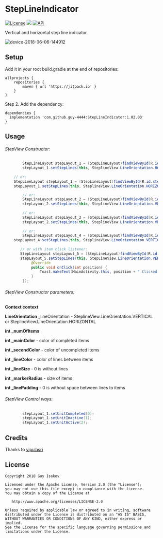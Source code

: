 # StepLineIndicator

[![License](https://img.shields.io/badge/License-Apache%202.0-blue.svg)](https://github.com/vlad1m1r990/Lemniscate/blob/master/LICENSE)
[![](https://jitpack.io/v/guy-4444/StepLineIndicator.svg)](https://jitpack.io/#guy-4444/StepLineIndicator)
[![API](https://img.shields.io/badge/API-21%2B-green.svg?style=flat)]()

Vertical and horizontal step line indicator.


![device-2018-06-06-144912](https://user-images.githubusercontent.com/35038142/41039463-2bf1ce0a-69a2-11e8-963a-3e0259757565.png)


## Setup
Add it in your root build.gradle at the end of repositories:
```
allprojects {
	repositories {
		maven { url 'https://jitpack.io' }
	}
}
```

Step 2. Add the dependency:

```
dependencies {
  implementation 'com.github.guy-4444:StepLineIndicator:1.02.03'
}
```
## Usage

###### StepView Constructor:
```java
        StepLineLayout stepLayout_1 = (StepLineLayout)findViewById(R.id.timeLayout_1);
        stepLayout_1.setStepLines(this, SteplineView.LineOrientation.HORIZONTAL, 5, R.color.colorPrimary, android.R.color.darker_gray);
	
	// or:
	StepLineLayout stepLayout_1 = (StepLineLayout)findViewById(R.id.stepLayout_1);
	stepLayout_1.setStepLines(this, SteplineView.LineOrientation.HORIZONTAL, 7, R.color.colorPrimary, android.R.color.darker_gray, R.color.colorPrimary);

        // or:
        StepLineLayout stepLayout_2 = (StepLineLayout)findViewById(R.id.stepLayout_2);
        stepLayout_2.setStepLines(this, SteplineView.LineOrientation.VERTICAL, 12, Color.argb(123, 0, 0, 255), android.R.color.darker_gray, android.R.color.darker_gray, 3, 20, 10);
	
        // or:
        StepLineLayout stepLayout_3 = (StepLineLayout)findViewById(R.id.stepLayout_3);
        stepLayout_2.setStepLines(this, SteplineView.LineOrientation.VERTICAL, 12, Color.argb(123, 0, 0, 255), android.R.color.darker_gray, android.R.color.darker_gray, 3, 20, 10);
	
        // or:
        StepLineLayout stepLayout_4 = (StepLineLayout)findViewById(R.id.stepLayout_4);
	stepLayout_4.setStepLines(this, SteplineView.LineOrientation.VERTICAL, 60, Color.argb(123, 0, 0, 255), android.R.color.darker_gray, android.R.color.darker_gray, 2, 17, 0);
       
       // or with item click listener:
       StepLineLayout stepLayout_5 = (StepLineLayout)findViewById(R.id.stepLayout_5);
       stepLayout_5.setStepLines(this, StepLineView.LineOrientation.VERTICAL, 40, R.color.colorPrimary, android.R.color.darker_gray, Color.argb(123, 200, 200, 0), 4, 25, 0, new CallBack_StepViewClick() {
            @Override
            public void onClick(int position) {
                Toast.makeText(MainActivity.this, position + " Clicked!!", Toast.LENGTH_SHORT).show();
            }
        });

```

###### StepView Constructor parameters:

**Context context**

**LineOrientation** _lineOrientation - SteplineView.LineOrientation.VERTICAL or SteplineView.LineOrientation.HORIZONTAL

**int _numOfItems**

**int _mainColor** - color of completed items

**int _secondColor** - color of uncompleted items

**int _lineColor** - color of lines between items

**int _lineSize** - 0 is without lines

**int _markerRadius** - size of items

**int _linePadding** - 0 is without space between lines to items

###### StepView Control ways:
```java
        stepLayout_1.setUnitCompleted(0);
        stepLayout_1.setUnitInactive(1);
        stepLayout_1.setUnitActive(2);
```
## Credits

Thanks to [vipulasri](https://github.com/vipulasri/Timeline-View)

## License

    Copyright 2018 Guy Isakov

    Licensed under the Apache License, Version 2.0 (the "License");
    you may not use this file except in compliance with the License.
    You may obtain a copy of the License at

       http://www.apache.org/licenses/LICENSE-2.0

    Unless required by applicable law or agreed to in writing, software
    distributed under the License is distributed on an "AS IS" BASIS,
    WITHOUT WARRANTIES OR CONDITIONS OF ANY KIND, either express or implied.
    See the License for the specific language governing permissions and
    limitations under the License.
